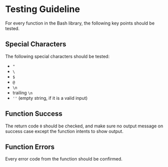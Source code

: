 # Testing Guideline

For every function in the Bash library, the following key points should be tested.

## Special Characters

The following special characters should be tested:

* `"`
* `\`
* `$`
* `@`
* `\n`
* trailing `\n`
* `''` (empty string, if it is a valid input)

## Function Success

The return code `0` should be checked, and make sure no output message on success case except the function intents to show output.

## Function Errors

Every error code from the function should be confirmed.
